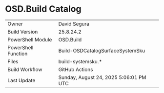 ﻿# OSD.Build Catalog

| | |
|-|-|
| Owner | David Segura |
| Build Version | 25.8.24.2 |
| PowerShell Module | OSD.Build |
| PowerShell Function | Build-OSDCatalogSurfaceSystemSku |
| Files | build-systemsku.* |
| Build Workflow | GitHub Actions |
| Last Update | Sunday, August 24, 2025 5:06:01 PM UTC |
